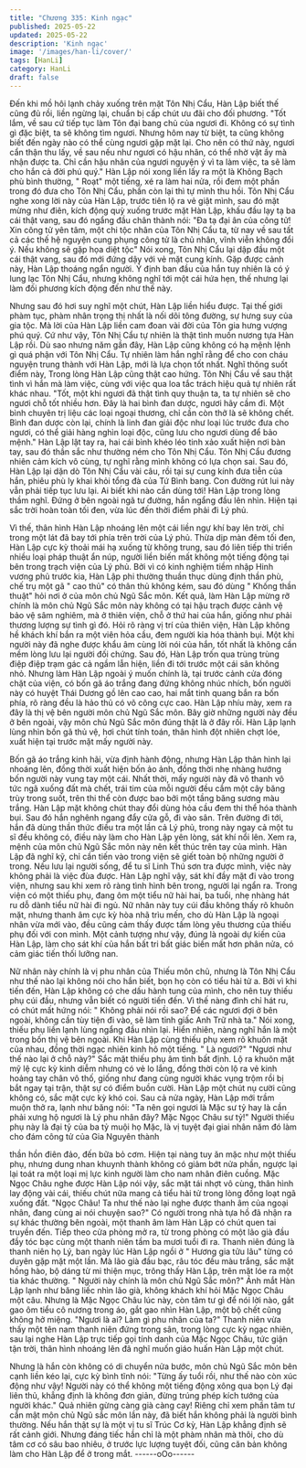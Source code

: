 ```yaml
---
title: "Chương 335: Kinh ngạc"
published: 2025-05-22
updated: 2025-05-22
description: 'Kinh ngạc'
image: '/images/han-li/cover/'
tags: [HanLi]
category: HanLi
draft: false
---
```


Đến khi mồ hôi lạnh chảy xuống trên mặt Tôn Nhị Cẩu, Hàn Lập
biết thế cũng đủ rồi, liền ngừng lại, chuẩn bị cấp chút ưu đãi cho
đối phương.
"Tốt lắm, về sau cứ tiếp tục làm Tôn đại bang chủ của ngươi đi.
Không có sự tình gì đặc biệt, ta sẽ không tìm ngươi. Nhưng hôm
nay từ biệt, ta cũng không biết đến ngày nào có thể cùng ngươi
gặp mặt lại. Cho nên có thứ này, ngươi cẩn thận thu lấy, về sau
nếu như ngươi có hậu nhân, có thể nhờ vật ấy mà nhận được ta.
Chỉ cần hậu nhân của ngươi nguyện ý vì ta làm việc, ta sẽ làm
cho hắn cả đời phú quý."
Hàn Lập nói xong liền lấy ra một là Không Bạch phù bình thường,
" Roạt" một tiếng, xé ra làm hai nửa, rồi đem một phần trong đó
đưa cho Tôn Nhị Cẩu, phần còn lại thì tự mình thu hồi.
Tôn Nhị Cẩu nghe xong lời này của Hàn Lập, trước tiên lộ ra vẻ
giật mình, sau đó mặt mừng như điên, kích động quỳ xuống trước
mặt Hàn Lập, khấu đầu lạy tạ ba cái thật vang, sau đó ngẩng đầu
chân thành nói:
"Đa tạ đại ân của công tử! Xin công tử yên tâm, một chi tộc nhân
của Tôn Nhị Cẩu ta, từ nay về sau tất cả các thế hệ nguyện cung
phụng công tử là chủ nhân, vĩnh viễn không đổi ý. Nếu không sẽ
gặp họa diệt tộc" Nói xong, Tôn Nhị Cẩu lại dập đầu một cái thật
vang, sau đó mới đứng dậy với vẻ mặt cung kính.
Gặp được cảnh này, Hàn Lập thoáng ngẩn người.
Ý định ban đầu của hắn tuy nhiên là có ý lung lạc Tôn Nhị Cẩu,
nhưng không nghĩ tới một cái hứa hẹn, thế nhưng lại làm đối
phương kích động đến như thế này.

Nhưng sau đó hơi suy nghĩ một chút, Hàn Lập liền hiểu được.
Tại thế giới phàm tục, phàm nhân trọng thị nhất là nối dõi tông
đường, sự hưng suy của gia tộc. Mà lời của Hàn Lập liền cam
đoan vài đời của Tôn gia hưng vượng phú quý. Cứ như vậy, Tôn
Nhị Cẩu tự nhiên là thật tình muốn nương tựa Hàn Lập rồi.
Dù sao nhưng năm gần đây, Hàn Lập cũng không có hạ mệnh
lệnh gì quá phận với Tôn Nhị Cẩu. Tự nhiên làm hắn nghĩ rằng để
cho con cháu nguyện trung thành với Hàn Lập, mới là lựa chọn
tốt nhất.
Nghĩ thông suốt điểm này, Trong lòng Hàn Lập cũng thật cao
hứng. Tôn Nhị Cẩu về sau thật tình vì hắn mà làm việc, cùng với
việc qua loa tắc trách hiệu quả tự nhiên rất khác nhau.
"Tốt, một khi ngươi đã thật tình quy thuận ta, ta tự nhiên sẽ cho
ngươi chỗ tốt nhiều hơn. Đây là hai bình đan dược, ngươi hãy
cầm đi. Một bình chuyên trị liệu các loại ngoại thương, chỉ cần còn
thở là sẽ không chết. Bình đan dược còn lại, chính là linh đan giải
độc như loại lúc trước đưa cho ngươi, có thể giải hàng nghìn loại
độc, cũng lưu cho ngươi dùng để bảo mệnh."
Hàn Lập lật tay ra, hai cái bình khéo léo tinh xảo xuất hiện nơi
bàn tay, sau đó thần sắc như thường ném cho Tôn Nhị Cẩu.
Tôn Nhị Cẩu đương nhiên cảm kích vô cùng, tự nghĩ rằng mình
không có lựa chọn sai.
Sau đó, Hàn Lập lại dặn dò Tôn Nhị Cẩu vài câu, rồi tại sự cung
kính đưa tiễn của hắn, phiêu phù ly khai khỏi tổng đà của Tứ Bình
bang.
Con đường rút lui này vẫn phải tiếp tục lưu lại. Ai biết khi nào cần
dùng tới! Hàn Lập trong lòng thầm nghĩ.
Đứng ở bên ngoài ngã tư đường, hắn ngẩng đầu lên nhìn. Hiện
tại sắc trời hoàn toàn tối đen, vừa lúc đến thời điểm phải đi Lý
phủ.

Vì thế, thân hình Hàn Lập nhoáng lên một cái liền ngự khí bay lên
trời, chỉ trong một lát đã bay tới phía trên trời của Lý phủ.
Thừa dịp màn đêm tối đen, Hàn Lập cực kỳ thoải mái hạ xuống từ
không trung, sau đó liên tiếp thi triển nhiều loại pháp thuật ẩn núp,
người liền biến mất không một tiếng động tại bên trong trạch viện
của Lý phủ.
Bởi vì có kinh nghiệm tiềm nhập Hinh vương phủ trước kia, Hàn
Lập phi thường thuần thục dùng định thần phù, chế trụ một gã "
cao thủ" có thân thủ không kém, sau đó dùng " Khống thần thuật"
hỏi nơi ở của môn chủ Ngũ Sắc môn.
Kết quả, làm Hàn Lập mừng rỡ chính là môn chủ Ngũ Sắc môn
này không có tại hậu trạch được cảnh vệ bảo vệ sâm nghiêm, mà
ở thiên viện, chỗ ở thứ hai của hắn, giống như phải thương lượng
sự tình gì đó.
Hỏi rõ ràng vị trí của thiên viện, Hàn Lập không hề khách khí bắn
ra một viên hỏa cầu, đem người kia hóa thành bụi.
Một khi người này đã nghe được khẩu âm cùng lời nói của hắn,
tốt nhất là không cần mềm lòng lưu lại người đối chứng.
Sau đó, Hàn Lập trốn qua trùng trùng điệp điệp trạm gác cả ngầm
lẫn hiện, liền đi tới trước một cái sân không nhỏ.
Nhưng làm Hàn Lập ngoài ý muốn chính là, tại trước cảnh cửa
đóng chặt của viện, có bốn gã áo trắng đang đứng không nhúc
nhích, bốn người này có huyệt Thái Dương gồ lên cao cao, hai
mắt tinh quang bắn ra bốn phía, rõ ràng đều là hảo thủ có võ công
cực cao.
Hàn Lập nhíu mày, xem ra đây là thị vệ bên người môn chủ Ngũ
Sắc môn. Bây giờ những người này đều ở bên ngoài, vậy môn
chủ Ngũ Sắc môn đúng thật là ở đây rồi.
Hàn Lập lạnh lùng nhìn bốn gã thủ vệ, hơi chút tính toán, thân
hình đột nhiên chợt lóe, xuất hiện tại trước mặt mấy người này.

Bốn gã áo trắng kinh hãi, vừa định hành động, nhưng Hàn Lập
thân hình lại nhoáng lên, đồng thời xuất hiện bốn ảo ảnh, đồng
thời nhẹ nhàng hướng bốn người này vung tay một cái.
Nhất thời, mấy người này đã vô thanh vô tức ngã xuống đất mà
chết, trái tim của mỗi người đều cắm một cây băng trùy trong
suốt, trên thi thể còn được bao bởi một tầng băng sương màu
trắng.
Hàn Lập mặt không chút thay đổi dùng hỏa cầu đem thi thể hóa
thành bụi.
Sau đó hắn nghênh ngang đẩy cửa gỗ, đi vào sân.
Trên đường đi tới, hắn đã dùng thần thức điều tra một lần cả Lý
phủ, trong này ngay cả một tu sĩ đều không có, điều này làm cho
Hàn Lập yên lòng, sát khí nổi lên.
Xem ra, mệnh của môn chủ Ngũ Sắc môn này nên kết thúc trên
tay của mình.
Hàn Lập đã nghĩ kỹ, chỉ cần tiến vào trong viện sẽ giết toàn bộ
những người ở trong.
Nếu lưu lại người sống, để tu sĩ Linh Thú sơn tra được mình, việc
này không phải là việc đùa được.
Hàn Lập nghĩ vậy, sát khí đầy mặt đi vào trong viện, nhưng sau
khi xem rõ ràng tình hình bên trong, người lại ngẩn ra.
Trong viện có một thiếu phụ, đang ôm một tiểu nữ hài hai, ba tuổi,
nhẹ nhàng hát ru dỗ dành tiểu nữ hài đi ngủ. Nữ nhân này tuy cúi
đầu không thấy rõ khuôn mặt, nhưng thanh âm cực kỳ hòa nhã
trìu mến, cho dù Hàn Lập là ngoại nhân vừa mới vào, đều cũng
cảm thấy được tấm lòng yêu thương của thiếu phụ đối với con
mình.
Một cảnh tượng như vậy, đúng là ngoài dự kiến của Hàn Lập, làm
cho sát khí của hắn bất tri bất giác biến mất hơn phân nửa, có
cảm giác tiến thối lưỡng nan.

Nữ nhân này chính là vị phu nhân của Thiếu môn chủ, nhưng là
Tôn Nhị Cẩu như thế nào lại không nói cho hắn biết, bọn họ còn
có tiểu hài tử a.
Bởi vì khi tiến đến, Hàn Lập không có che dấu hành tung của
mình, cho nên tuy thiếu phụ cúi đầu, nhưng vẫn biết có người tiến
đến.
Vì thế nàng đình chỉ hát ru, có chút mất hứng nói:
" Không phải nói rồi sao? Để các ngươi đợi ở bên ngoài, không
cần tùy tiện đi vào, sẽ làm tỉnh giấc Anh Trữ nhà ta." Nói xong,
thiếu phụ liền lạnh lùng ngẩng đầu nhìn lại.
Hiển nhiên, nàng nghĩ hắn là một trong bốn thị vệ bên ngoài.
Khi Hàn Lập cùng thiếu phụ xem rõ khuôn mặt của nhau, đồng
thời ngạc nhiên kinh hô một tiếng.
" Là ngươi?"
"Ngươi như thế nào lại ở chỗ này?"
Sắc mặt thiếu phụ âm tình bất định. Lộ ra khuôn mặt mỹ lệ cực kỳ
kinh diễm nhưng có vẻ lo lắng, đồng thời còn lộ ra vẻ kinh hoảng
tay chân vô thố, giống như đang cùng người khác vụng trộm rồi bị
bắt ngay tại trận, thật sự có điểm buồn cười.
Hàn Lập một chút nụ cười cũng không có, sắc mặt cực kỳ khó
coi.
Sau cả nửa ngày, Hàn Lập mới trầm muộn thở ra, lạnh như băng
nói:
"Ta nên gọi ngươi là Mặc sư tỷ hay là cần phải xưng hộ ngươi là
Lý phu nhân đây? Mặc Ngọc Châu sư tỷ!"
Người thiếu phụ này là đại tỷ của ba tỷ muội họ Mặc, là vị tuyệt
đại giai nhân năm đó làm cho đám công tử của Gia Nguyên thành

thần hồn điên đảo, đến bữa bỏ cơm.
Hiện tại nàng tuy ăn mặc như một thiếu phụ, nhưng dung nhan
khuynh thành không có giảm bớt nửa phần, ngược lại lại toát ra
một loại mị lực kinh người làm cho nam nhân điên cuồng.
Mặc Ngọc Châu nghe được Hàn Lập nói vậy, sắc mặt tái nhợt vô
cùng, thân hình lay động vài cái, thiếu chút nữa mang cả tiểu hài
tử trong lòng đồng loạt ngã xuống đất.
"Ngọc Châu! Ta như thế nào lại nghe được thanh âm của ngoại
nhân, đang cùng ai nói chuyện sao?"
Có người trong nhà tựa hồ đã nhận ra sự khác thường bên ngoài,
một thanh âm làm Hàn Lập có chút quen tai truyền đến.
Tiếp theo cửa phòng mở ra, từ trong phòng có một lão già đầu
đầy tóc bạc cùng một thanh niên tầm ba mươi tuổi đi ra.
Thanh niên đúng là thanh niên họ Lý, ban ngày lúc Hàn Lập ngồi
ở " Hương gia tửu lâu" từng có duyên gặp mặt một lần. Mà lão già
đầu bạc, râu tóc đều màu trắng, sắc mặt hồng hào, bộ dáng từ mi
thiện mục, trông thấy Hàn Lập, trên mặt lóe ra một tia khác
thường.
" Người này chính là môn chủ Ngũ Sắc môn?"
Ánh mắt Hàn Lập lạnh như băng liếc nhìn lão già, không khách
khí hỏi Mặc Ngọc Châu một câu.
Nhưng là Mặc Ngọc Châu lúc này, còn tâm tư gì để nói lời nào,
gắt gao ôm tiểu cô nương trong áo, gắt gao nhìn Hàn Lập, một bộ
chết cũng không hở miệng.
"Ngươi là ai? Làm gì phu nhân của ta?" Thanh niên vừa thấy một
tên nam thanh niên đứng trong sân, trong lòng cực kỳ ngạc nhiên,
sau lại nghe Hàn Lập trực tiếp gọi tính danh của Mặc Ngọc Châu,
tức giận tận trời, thân hình nhoáng lên đã nghĩ muốn giáo huấn
Hàn Lập một chút.

Nhưng là hắn còn không có di chuyển nửa bước, môn chủ Ngũ
Sắc môn bên cạnh liền kéo lại, cực kỳ bình tĩnh nói:
"Từng ấy tuổi rồi, như thế nào còn xúc động như vậy! Người này
có thể không một tiếng động xông qua bọn Lý đại liên thủ, khẳng
định là không đơn giản, đừng trúng phép kích tướng của người
khác."
Quả nhiên gừng càng già càng cay! Riêng chỉ xem phần tâm tư
cẩn mật môn chủ Ngũ sắc môn lần này, đã biết hắn không phải là
người bình thường.
Nếu hắn thật sự là một vị tu sĩ Trúc Cơ kỳ, Hàn Lập khẳng định sẽ
rất cảnh giới. Nhưng đáng tiếc hắn chỉ là một phàm nhân mà thôi,
cho dù tâm cơ có sâu bao nhiêu, ở trước lực lượng tuyệt đối,
cũng căn bản không làm cho Hàn Lập để ở trong mắt.
------oOo------
